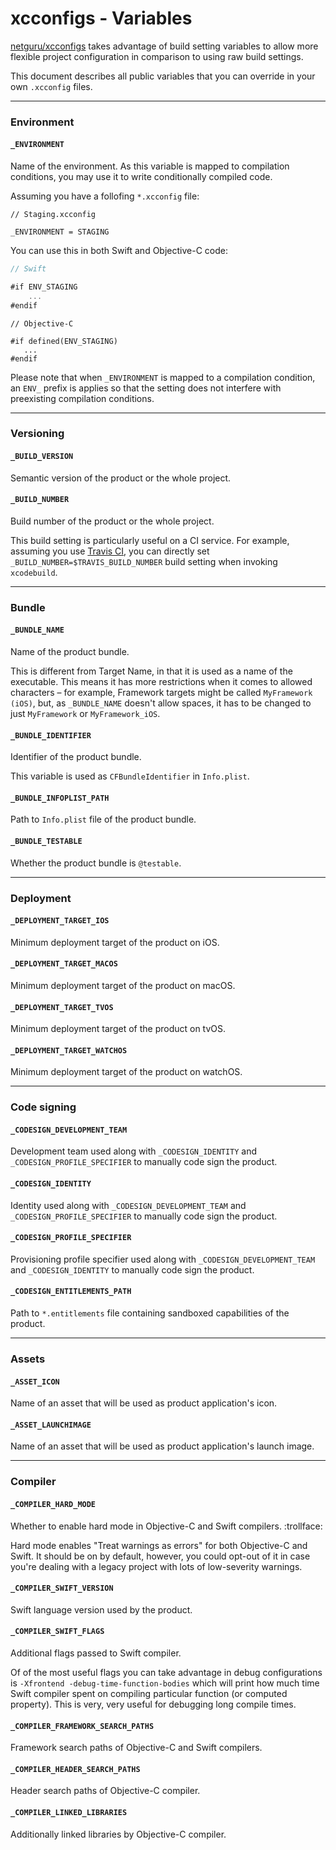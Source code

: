 # xcconfigs - Variables

[netguru/xcconfigs](https://github.com/netguru/xcconfigs) takes advantage of build setting variables to allow more flexible project configuration in comparison to using raw build settings.

This document describes all public variables that you can override in your own `.xcconfig` files.

---

### Environment

#### `_ENVIRONMENT`

Name of the environment. As this variable is mapped to compilation conditions, you may use it to write conditionally compiled code.

Assuming you have a follofing `*.xcconfig` file:

```none
// Staging.xcconfig

_ENVIRONMENT = STAGING
```

You can use this in both Swift and Objective-C code:

```swift
// Swift

#if ENV_STAGING
    ...
#endif
```

```objc
// Objective-C

#if defined(ENV_STAGING)
   ...
#endif
```

Please note that when `_ENVIRONMENT` is mapped to a compilation condition, an `ENV_` prefix is applies so that the setting does not interfere with preexisting compilation conditions.

---

### Versioning

#### `_BUILD_VERSION`

Semantic version of the product or the whole project.

#### `_BUILD_NUMBER`

Build number of the product or the whole project.

This build setting is particularly useful on a CI service. For example, assuming you use [Travis CI](https://travis-ci.com), you can directly set `_BUILD_NUMBER=$TRAVIS_BUILD_NUMBER` build setting when invoking `xcodebuild`.

---

### Bundle

#### `_BUNDLE_NAME`

Name of the product bundle.

This is different from Target Name, in that it is used as a name of the executable. This means it has more restrictions when it comes to allowed characters – for example, Framework targets might be called `MyFramework (iOS)`, but, as `_BUNDLE_NAME` doesn't allow spaces, it has to be changed to just `MyFramework` or `MyFramework_iOS`.

#### `_BUNDLE_IDENTIFIER`

Identifier of the product bundle.

This variable is used as `CFBundleIdentifier` in `Info.plist`.

#### `_BUNDLE_INFOPLIST_PATH`

Path to `Info.plist` file of the product bundle.

#### `_BUNDLE_TESTABLE`

Whether the product bundle is `@testable`.

---

### Deployment

#### `_DEPLOYMENT_TARGET_IOS`

Minimum deployment target of the product on iOS.

#### `_DEPLOYMENT_TARGET_MACOS`

Minimum deployment target of the product on macOS.

#### `_DEPLOYMENT_TARGET_TVOS`

Minimum deployment target of the product on tvOS.

#### `_DEPLOYMENT_TARGET_WATCHOS`

Minimum deployment target of the product on watchOS.

---

### Code signing

#### `_CODESIGN_DEVELOPMENT_TEAM`

Development team used along with `_CODESIGN_IDENTITY` and `_CODESIGN_PROFILE_SPECIFIER` to manually code sign the product.

#### `_CODESIGN_IDENTITY`

Identity used along with `_CODESIGN_DEVELOPMENT_TEAM` and `_CODESIGN_PROFILE_SPECIFIER` to manually code sign the product.

#### `_CODESIGN_PROFILE_SPECIFIER`

Provisioning profile specifier used along with `_CODESIGN_DEVELOPMENT_TEAM` and `_CODESIGN_IDENTITY` to manually code sign the product.

#### `_CODESIGN_ENTITLEMENTS_PATH`

Path to `*.entitlements` file containing sandboxed capabilities of the product.

---

### Assets

#### `_ASSET_ICON`

Name of an asset that will be used as product application's icon.

#### `_ASSET_LAUNCHIMAGE`

Name of an asset that will be used as product application's launch image.

---

### Compiler

#### `_COMPILER_HARD_MODE`

Whether to enable hard mode in Objective-C and Swift compilers. :trollface:

Hard mode enables "Treat warnings as errors" for both Objective-C and Swift. It should be on by default, however, you could opt-out of it in case you're dealing with a legacy project with lots of low-severity warnings.

#### `_COMPILER_SWIFT_VERSION`

Swift language version used by the product.

#### `_COMPILER_SWIFT_FLAGS`

Additional flags passed to Swift compiler.

Of of the most useful flags you can take advantage in debug configurations is `-Xfrontend -debug-time-function-bodies` which will print how much time Swift compiler spent on compiling particular function (or computed property). This is very, very useful for debugging long compile times.

#### `_COMPILER_FRAMEWORK_SEARCH_PATHS`

Framework search paths of Objective-C and Swift compilers.

#### `_COMPILER_HEADER_SEARCH_PATHS`

Header search paths of Objective-C compiler.

#### `_COMPILER_LINKED_LIBRARIES`

Additionally linked libraries by Objective-C compiler.

